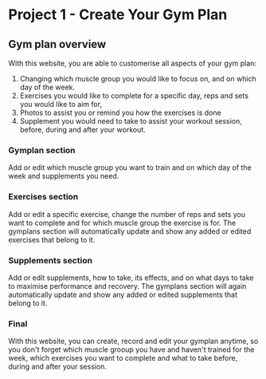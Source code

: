 # Project 1 - Create Your Gym Plan

## Gym plan overview
With this website, you are able to customerise all aspects of your gym plan:
1. Changing which muscle group you would like to focus on, and on which day of the week.
2. Exercises you would like to complete for a specific day, reps and sets you would like to aim for,
3. Photos to assist you or remind you how the exercises is done
4. Supplement you would need to take to assist your workout session, before, during and after your workout.

### Gymplan section
Add or edit which muscle group you want to train and on which day of the week and supplements you need.

### Exercises section
Add or edit a specific exercise, change the number of reps and sets you want to complete and for which muscle group the exercise is for. 
The gymplans section will automatically update and show any added or edited exercises that belong to it.

### Supplements section
Add or edit supplements, how to take, its effects, and on what days to take to maximise performance and recovery. 
The gymplans section will again automatically update and show any added or edited supplements that belong to it.

### Final
With this website, you can create, record and edit your gymplan anytime, so you don't forget which muscle grooup you have and haven't trained for the week, which exercises you want to complete and what to take before, during and after your session.


